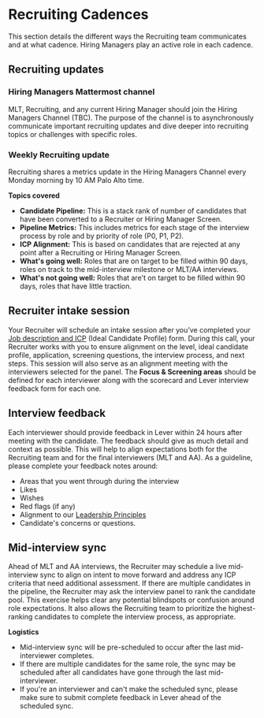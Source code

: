 # Recruiting Cadences

This section details the different ways the Recruiting team communicates and at what cadence. Hiring Managers play an active role in each cadence. 

## Recruiting updates

### Hiring Managers Mattermost channel

MLT, Recruiting, and any current Hiring Manager should join the Hiring Managers Channel (TBC). The purpose of the channel is to asynchronously communicate important recruiting updates and dive deeper into recruiting topics or challenges with specific roles.  

### Weekly Recruiting update

Recruiting shares a metrics update in the Hiring Managers Channel every Monday morning by 10 AM Palo Alto time. 

**Topics covered**

* **Candidate Pipeline:** This is a stack rank of number of candidates that have been converted to a Recruiter or Hiring Manager Screen.
* **Pipeline Metrics:** This includes metrics for each stage of the interview process by role and by priority of role (P0, P1, P2).
* **ICP Alignment:** This is based on candidates that are rejected at any point after a Recruiting or Hiring Manager Screen.
* **What's going well:** Roles that are on target to be filled within 90 days, roles on track to the mid-interview milestone or MLT/AA interviews.
* **What's not going well:** Roles that are't on target to be filled within 90 days, roles that have little traction.

## Recruiter intake session

Your Recruiter will schedule an intake session after you’ve completed your [Job description and ICP](https://docs.google.com/document/d/1rpTI2NKu4H_781vpx_eD9Fku7go4gGDs1P7bJAMQvAU/edit) \(Ideal Candidate Profile\) form. During this call, your Recruiter works with you to ensure alignment on the level, ideal candidate profile, application, screening questions, the interview process, and next steps. This session will also serve as an alignment meeting with the interviewers selected for the panel. The **Focus & Screening areas** should be defined for each interviewer along with the scorecard and Lever interview feedback form for each one.

## Interview feedback

Each interviewer should provide feedback in Lever within 24 hours after meeting with the candidate. The feedback should give as much detail and context as possible. This will help to align expectations both for the Recruiting team and for the final interviewers (MLT and AA). As a guideline, please complete your feedback notes around:

* Areas that you went through during the interview
* Likes
* Wishes
* Red flags (if any)
* Alignment to our [Leadership Principles](https://mattermost.com/about-us/)
* Candidate's concerns or questions.

## Mid-interview sync

Ahead of MLT and AA interviews, the Recruiter may schedule a live mid-interview sync to align on intent to move forward and address any ICP criteria that need additional assessment. If there are multiple candidates in the pipeline, the Recruiter may ask the interview panel to rank the candidate pool. This exercise helps clear any potential blindspots or confusion around role expectations. It also allows the Recruiting team to prioritize the highest-ranking candidates to complete the interview process, as appropriate.

**Logistics**

* Mid-interview sync will be pre-scheduled to occur after the last mid-interviewer completes.
* If there are multiple candidates for the same role, the sync may be scheduled after all candidates have gone through the last mid-interviewer.
* If you're an interviewer and can't make the scheduled sync, please make sure to submit complete feedback in Lever ahead of the scheduled sync.
